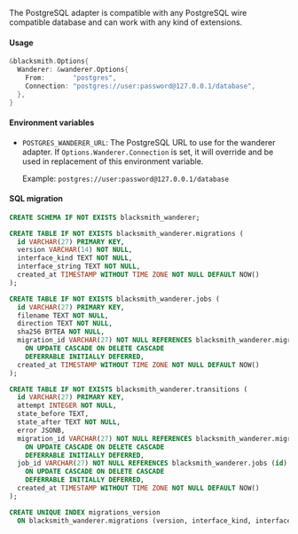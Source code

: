 The PostgreSQL adapter is compatible with any PostgreSQL wire compatible database
and can work with any kind of extensions.

#### Usage

```go
&blacksmith.Options{
  Wanderer: &wanderer.Options{
    From:       "postgres",
    Connection: "postgres://user:password@127.0.0.1/database",
  },
}
```

#### Environment variables

- `POSTGRES_WANDERER_URL`: The PostgreSQL URL to use for the wanderer adapter.
  If `Options.Wanderer.Connection` is set, it will override and be used in replacement
  of this environment variable.

  Example: `postgres://user:password@127.0.0.1/database`

#### SQL migration

```sql
CREATE SCHEMA IF NOT EXISTS blacksmith_wanderer;

CREATE TABLE IF NOT EXISTS blacksmith_wanderer.migrations (
  id VARCHAR(27) PRIMARY KEY,
  version VARCHAR(14) NOT NULL,
  interface_kind TEXT NOT NULL,
  interface_string TEXT NOT NULL,
  created_at TIMESTAMP WITHOUT TIME ZONE NOT NULL DEFAULT NOW()
);

CREATE TABLE IF NOT EXISTS blacksmith_wanderer.jobs (
  id VARCHAR(27) PRIMARY KEY,
  filename TEXT NOT NULL,
  direction TEXT NOT NULL,
  sha256 BYTEA NOT NULL,
  migration_id VARCHAR(27) NOT NULL REFERENCES blacksmith_wanderer.migrations (id)
    ON UPDATE CASCADE ON DELETE CASCADE
    DEFERRABLE INITIALLY DEFERRED,
  created_at TIMESTAMP WITHOUT TIME ZONE NOT NULL DEFAULT NOW()
);

CREATE TABLE IF NOT EXISTS blacksmith_wanderer.transitions (
  id VARCHAR(27) PRIMARY KEY,
  attempt INTEGER NOT NULL,
  state_before TEXT,
  state_after TEXT NOT NULL,
  error JSONB,
  migration_id VARCHAR(27) NOT NULL REFERENCES blacksmith_wanderer.migrations (id)
    ON UPDATE CASCADE ON DELETE CASCADE
    DEFERRABLE INITIALLY DEFERRED,
  job_id VARCHAR(27) NOT NULL REFERENCES blacksmith_wanderer.jobs (id)
    ON UPDATE CASCADE ON DELETE CASCADE
    DEFERRABLE INITIALLY DEFERRED,
  created_at TIMESTAMP WITHOUT TIME ZONE NOT NULL DEFAULT NOW()
);

CREATE UNIQUE INDEX migrations_version
  ON blacksmith_wanderer.migrations (version, interface_kind, interface_string);
```
